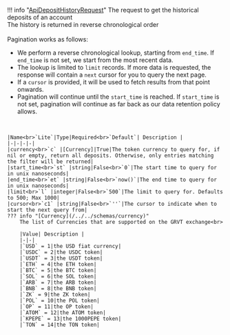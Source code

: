 !!! info "[ApiDepositHistoryRequest](/../../schemas/api_deposit_history_request)"
    The request to get the historical deposits of an account<br>The history is returned in reverse chronological order<br><br>Pagination works as follows:<ul><li>We perform a reverse chronological lookup, starting from `end_time`. If `end_time` is not set, we start from the most recent data.</li><li>The lookup is limited to `limit` records. If more data is requested, the response will contain a `next` cursor for you to query the next page.</li><li>If a `cursor` is provided, it will be used to fetch results from that point onwards.</li><li>Pagination will continue until the `start_time` is reached. If `start_time` is not set, pagination will continue as far back as our data retention policy allows.</li></ul><br>

    |Name<br>`Lite`|Type|Required<br>`Default`| Description |
    |-|-|-|-|
    |currency<br>`c` |[Currency]|True|The token currency to query for, if nil or empty, return all deposits. Otherwise, only entries matching the filter will be returned|
    |start_time<br>`st` |string|False<br>`0`|The start time to query for in unix nanoseconds|
    |end_time<br>`et` |string|False<br>`now()`|The end time to query for in unix nanoseconds|
    |limit<br>`l` |integer|False<br>`500`|The limit to query for. Defaults to 500; Max 1000|
    |cursor<br>`c1` |string|False<br>`''`|The cursor to indicate when to start the next query from|
    ??? info "[Currency](/../../schemas/currency)"
        The list of Currencies that are supported on the GRVT exchange<br>

        |Value| Description |
        |-|-|
        |`USD` = 1|the USD fiat currency|
        |`USDC` = 2|the USDC token|
        |`USDT` = 3|the USDT token|
        |`ETH` = 4|the ETH token|
        |`BTC` = 5|the BTC token|
        |`SOL` = 6|the SOL token|
        |`ARB` = 7|the ARB token|
        |`BNB` = 8|the BNB token|
        |`ZK` = 9|the ZK token|
        |`POL` = 10|the POL token|
        |`OP` = 11|the OP token|
        |`ATOM` = 12|the ATOM token|
        |`KPEPE` = 13|the 1000PEPE token|
        |`TON` = 14|the TON token|
